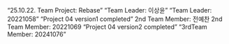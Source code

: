 “25.10.22. Team Project: Rebase”
 “Team Leader: 이상윤”
“Team Leader: 20221058”
 “Project 04 version1 completed”
 2nd Team Member: 전예찬
 2nd Team Member: 20221069
 “Project 04 version2 completed”
 “3rdTeam Member: 20241076”